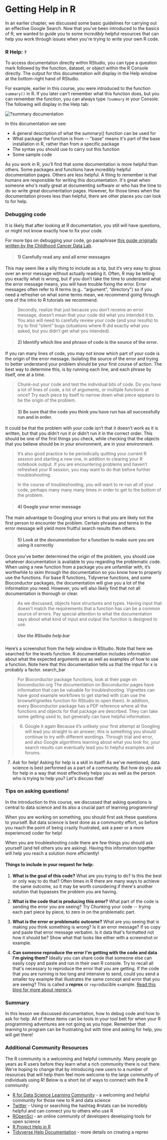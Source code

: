 


# Getting Help in R

In an earlier chapter, we discussed some basic guidelines for carrying out an effective Google Search. Now that you've been introduced to the basics of R, we wanted to guide you to some *incredibly* helpful resources that can help you work through issues when you're trying to write your own R code.

### R Help: `?`

To access documentation directly within RStudio, you can type a question mark followed by the function, dataset, or object within the R Console directly. The output for this documentation will display in the Help window at the bottom-right hand of RStudio.

For example, earlier in this course, you were introduced to the function `summary()` in R. If you later can't remember what this function does, but you can remember the function, you can always type `?summary` in your Console. The following will display in the Help tab:


![?summary documentation](https://docs.google.com/presentation/d/1xDXjuZZ8OifFKW3MzKhQL0kI5f3XcCfHn9oHgyhpyMk/export/png?id=1xDXjuZZ8OifFKW3MzKhQL0kI5f3XcCfHn9oHgyhpyMk&pageid=g37af3c0ac8_0_49)

In this documentation we see:

* A general description of what the summary() function can be used for
* What package the function is from -- "base" means it's part of the base installation in R, rather than from a specific package
* The syntax you should use to carry out this function
* Some sample code

As you work in R, you'll find that some documentation is more helpful than others. Some packages and functions have incredibly helpful documentation pages. Others are less helpful. A thing to remember is that humans are responsible for writing this documentation. It's great when someone who's really great at documenting software or who has the time to do so write great documentation pages. However, for those times when the documentation proves less than helpful, there are other places you can look to for help.

### Debugging code

It is likely that after looking at R documentation, you still will have questions, or might not know exactly how to fix your code.

For more tips on debugging your code, go paraphrase [this guide originally written by the Childhood Cancer Data Lab](https://hutchdatascience.org/code_review/lab_developers.html#Tips_on_debugging).

> #### 1) Carefully read any and all error messages
This may seem like a silly thing to include as a tip, but it’s very easy to gloss over an error message without actually reading it. Often, R may be telling you exactly what is wrong, but if you don’t take the time to understand what the error message means, you will have trouble fixing the error. Error messages often refer to R terms (e.g.. “argument”, “directory”) so if you need a refresher on what some terms mean, we recommend going through one of the intro to R tutorials we recommend.

> Secondly, realize that just because you don’t receive an error message, doesn’t mean that your code did what you intended it to. You also will need to carefully review your code (and your results) to try to find “silent” bugs (situations where R did exactly what you asked, but you didn’t get what you intended).

> #### 2) Identify which line and phrase of code is the source of the error.
If you ran many lines of code, you may not know which part of your code is the origin of the error message. Isolating the source of the error and trying to better understand your problem should be your first course of action. The best way to determine this, is by running each line, and each phrase by itself, one at a time.

> Chunk-out your code and test the individual bits of code. Do you have a lot of lines of code, a lot of arguments, or multiple functions at once? Try each piece by itself to narrow down what piece appears to be the origin of the problem.

> #### 3) Be sure that the code you think you have run has all successfully run and in order.
It could be that the problem with your code isn’t that it doesn’t work as it is written, but that you didn’t run it or didn’t run it in the correct order. This should be one of the first things you check, while checking that the objects that you believe should be in your environment, are in your environment.

> It’s also good practice to be periodically quitting your current R session and starting a new one, in addition to clearing your R notebook output. If you are encountering problems and haven’t refreshed your R session, you may want to do that before further troubleshooting.

> In the course of troubleshooting, you will want to re-run all of your code, perhaps many many many times in order to get to the bottom of the problem.

> #### 4) Google your error message
The main advantage to Googling your errors is that you are likely not the first person to encounter the problem. Certain phrases and terms in the error message will yield more fruitful search results then others.

> #### 5) Look at the documentation for a function to make sure you are using it correctly
Once you’ve better determined the origin of the problem, you should use whatever documentation is available to you regarding the problematic code. When using a new function from a package you are unfamiliar with, it’s worthwhile to skim through the documentation so you know how to properly use the functions. For base R functions, Tidyverse functions, and some Bioconductor packages, the documentation will give you a lot of the information you need. However, you will also likely find that not all documentation is thorough or clear.

> As we discussed, objects have structures and types. Having input that doesn’t match the requirements that a function has can be a common source of errors. Pay special attention to what the documentation says about what kind of input and output the function is designed to use.

> ##### Use the RStudio help bar
Here’s a screenshot from the help window in RStudio. Note that here we searched for the levels function. R documentation includes information about what the expected arguments are as well as examples of how to use a function. Note here that this documentation tells us that the input for x is probably a factor. search_bar

> For Bioconductor package functions, look at their page on bioconductor.org The documentation on Bioconductor pages have information that can be valuable for troubleshooting. Vignettes can have good example workflows to get started with (can use the browseVignettes function for RStudio to open them). In addition, every Bioconductor package has a PDF reference where all the functions and objects for that package are described. They can take some getting used to, but generally can have helpful information.

> 6) Google it again
Because it’s unlikely your first attempt at Googling will lead you straight to an answer; this is something you should continue to try with different wordings. Through trial and error, and also Google algorithms learning about what you look for, your search results can eventually lead you to helpful examples and forums.

7) Ask for help! Asking for help is a skill in itself! As we've mentioned, data science is best performed as a part of a community. But how do you ask for help in a way that most effectively helps you as well as the person who is trying to help you? Let's discuss that!

### Tips on asking questions!

In the introduction to this course, we discussed that asking questions is central to data science and its also a crucial part of learning programming!

When you are working on something, you should first ask these questions to yourself. But data science is best done as a community effort, so before you reach the point of being crazily frustrated, ask a peer or a more experienced coder for help!

When you are troubleshooting code there are few things you should ask yourself (and tell others you are asking). Having this information together will help you reach a solution more efficiently!

#### Things to include in your request for help:

1. **What is the goal of this code?**
What are you trying to do? Is this the best or only way to do that? Often times in R there are many ways to achieve the same outcome, so it may be worth considering if there's another solution that bypasses the problem you are having.

2. **What is the code that is producing this error?**
What part of the code is sending the error you are seeing? Try Chunking your code -- trying each part piece by piece, to zero in on the problematic part.

3. **What is the error or problematic outcome?**
What are you seeing that is making you think something is wrong? Is it an error message? if so copy and paste that error message verbatim. Is it data that's formatted not how it should be? Show what that looks like either with a screenshot or example.

4. **Can someone reproduce the error I'm getting with the code and data I'm giving them?** Ideally you can share code that someone else can easily copy and paste and run in their own R console. Try to recall all that's necessary to reproduce the error that you are getting. If the code that you are running is too long and intensive to send, could you send a smaller toy example that illustrates the same concept and error that you are seeing? This is called a **reprex** or `repr`oducible `ex`ample. [Read this blog for more about reprex's](https://www.r-bloggers.com/2020/10/how-to-make-a-reprex/).


### Summary

In this lesson we discussed documentation, how to debug code and how to ask for help. All of these items can be tools in your tool belt for when your R programming adventures are not going as you hope. Remember that learning to program can be frustrating but with time and asking for help, you will get there!

### Additional Community Resources

The R community is a welcoming and helpful community. Many people go years as R users before they learn what a rich community there is out there. We're hoping to change that by introducing new users to a number of resources that will help them feel more welcome to the large community of individuals using R! Below is a short list of ways to connect with the R community:

* [R for Data Science Learning Community](https://medium.com/@kierisi/r4ds-the-next-iteration-d51e0a1b0b82) - a welcoming and helpful community for those new to R and data science
* [Twitter](https://twitter.com) - Using or searching the hashtag #rstats can be incredibly helpful and can connect you to others who use R
* [ROpenSci](https://ropensci.org/) - an online community of developers developing tools for open science
* [R Project Help in R](https://www.r-project.org/help.html)
* [Tidyverse Help Documentation](https://www.tidyverse.org/help/) - more details on creating a reprex
